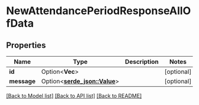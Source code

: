 # NewAttendancePeriodResponseAllOfData

## Properties

Name | Type | Description | Notes
------------ | ------------- | ------------- | -------------
**id** | Option<**Vec<i32>**> |  | [optional]
**message** | Option<[**serde_json::Value**](.md)> |  | [optional]

[[Back to Model list]](../README.md#documentation-for-models) [[Back to API list]](../README.md#documentation-for-api-endpoints) [[Back to README]](../README.md)


